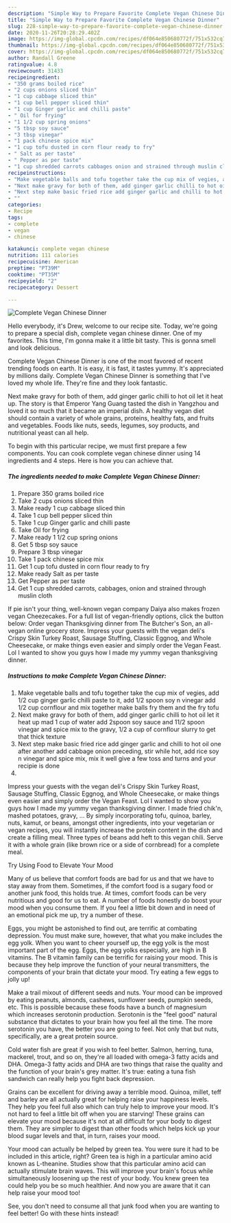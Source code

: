 ```yaml
---
description: "Simple Way to Prepare Favorite Complete Vegan Chinese Dinner"
title: "Simple Way to Prepare Favorite Complete Vegan Chinese Dinner"
slug: 228-simple-way-to-prepare-favorite-complete-vegan-chinese-dinner
date: 2020-11-26T20:28:29.402Z
image: https://img-global.cpcdn.com/recipes/df064e850680772f/751x532cq70/complete-vegan-chinese-dinner-recipe-main-photo.jpg
thumbnail: https://img-global.cpcdn.com/recipes/df064e850680772f/751x532cq70/complete-vegan-chinese-dinner-recipe-main-photo.jpg
cover: https://img-global.cpcdn.com/recipes/df064e850680772f/751x532cq70/complete-vegan-chinese-dinner-recipe-main-photo.jpg
author: Randall Greene
ratingvalue: 4.8
reviewcount: 31433
recipeingredient:
- "350 grams boiled rice"
- "2 cups onions sliced thin"
- "1 cup cabbage sliced thin"
- "1 cup bell pepper sliced thin"
- "1 cup Ginger garlic and chilli paste"
- " Oil for frying"
- "1 1/2 cup spring onions"
- "5 tbsp soy sauce"
- "3 tbsp vinegar"
- "1 pack chinese spice mix"
- "1 cup tofu dusted in corn flour ready to fry"
- " Salt as per taste"
- " Pepper as per taste"
- "1 cup shredded carrots cabbages onion and strained through muslin cloth"
recipeinstructions:
- "Make vegetable balls and tofu together take the cup mix of vegies, add 1/2 cup ginger garlic chilli paste to it, add 1/2 spoon soy n vinegar add 1/2 cup cornflour and mix together make balls fry them and the fry tofu"
- "Next make gravy for both of them, add ginger garlic chilli to hot oil let it heat up mad 1 cup of water add 2spoon soy sauce and 11/2 spoon vinegar and spice mix to the gravy, 1/2 a cup of cornflour slurry to get that thick texture"
- "Next step make basic fried rice add ginger garlic and chilli to hot oil one after another add cabbage onion preceding, stir while hot, add rice soy n vinegar and spice mix, mix it well give a few toss and turns and your recipie is done"
- ""
categories:
- Recipe
tags:
- complete
- vegan
- chinese

katakunci: complete vegan chinese 
nutrition: 111 calories
recipecuisine: American
preptime: "PT39M"
cooktime: "PT35M"
recipeyield: "2"
recipecategory: Dessert

---
```



![Complete Vegan Chinese Dinner](https://img-global.cpcdn.com/recipes/df064e850680772f/751x532cq70/complete-vegan-chinese-dinner-recipe-main-photo.jpg)

Hello everybody, it's Drew, welcome to our recipe site. Today, we're going to prepare a special dish, complete vegan chinese dinner. One of my favorites. This time, I'm gonna make it a little bit tasty. This is gonna smell and look delicious.

Complete Vegan Chinese Dinner is one of the most favored of recent trending foods on earth. It is easy, it is fast, it tastes yummy. It's appreciated by millions daily. Complete Vegan Chinese Dinner is something that I've loved my whole life. They're fine and they look fantastic.

Next make gravy for both of them, add ginger garlic chilli to hot oil let it heat up. The story is that Emperor Yang Guang tasted the dish in Yangzhou and loved it so much that it became an imperial dish. A healthy vegan diet should contain a variety of whole grains, proteins, healthy fats, and fruits and vegetables. Foods like nuts, seeds, legumes, soy products, and nutritional yeast can all help.


To begin with this particular recipe, we must first prepare a few components. You can cook complete vegan chinese dinner using 14 ingredients and 4 steps. Here is how you can achieve that.

<!--inarticleads1-->

##### The ingredients needed to make Complete Vegan Chinese Dinner:

1. Prepare 350 grams boiled rice
1. Take 2 cups onions sliced thin
1. Make ready 1 cup cabbage sliced thin
1. Take 1 cup bell pepper sliced thin
1. Take 1 cup Ginger garlic and chilli paste
1. Take  Oil for frying
1. Make ready 1 1/2 cup spring onions
1. Get 5 tbsp soy sauce
1. Prepare 3 tbsp vinegar
1. Take 1 pack chinese spice mix
1. Get 1 cup tofu dusted in corn flour ready to fry
1. Make ready  Salt as per taste
1. Get  Pepper as per taste
1. Get 1 cup shredded carrots, cabbages, onion and strained through muslin cloth


If pie isn&#39;t your thing, well-known vegan company Daiya also makes frozen vegan Cheezecakes. For a full list of vegan-friendly options, click the button below: Order vegan Thanksgiving dinner from The Butcher&#39;s Son, an all-vegan online grocery store. Impress your guests with the vegan deli&#39;s Crispy Skin Turkey Roast, Sausage Stuffing, Classic Eggnog, and Whole Cheesecake, or make things even easier and simply order the Vegan Feast. Lol I wanted to show you guys how I made my yummy vegan thanksgiving dinner. 

<!--inarticleads2-->

##### Instructions to make Complete Vegan Chinese Dinner:

1. Make vegetable balls and tofu together take the cup mix of vegies, add 1/2 cup ginger garlic chilli paste to it, add 1/2 spoon soy n vinegar add 1/2 cup cornflour and mix together make balls fry them and the fry tofu
1. Next make gravy for both of them, add ginger garlic chilli to hot oil let it heat up mad 1 cup of water add 2spoon soy sauce and 11/2 spoon vinegar and spice mix to the gravy, 1/2 a cup of cornflour slurry to get that thick texture
1. Next step make basic fried rice add ginger garlic and chilli to hot oil one after another add cabbage onion preceding, stir while hot, add rice soy n vinegar and spice mix, mix it well give a few toss and turns and your recipie is done
1. 


Impress your guests with the vegan deli&#39;s Crispy Skin Turkey Roast, Sausage Stuffing, Classic Eggnog, and Whole Cheesecake, or make things even easier and simply order the Vegan Feast. Lol I wanted to show you guys how I made my yummy vegan thanksgiving dinner. I made fried chik&#39;n, mashed potatoes, gravy, … By simply incorporating tofu, quinoa, barley, nuts, kamut, or beans, amongst other ingredients, into your vegetarian or vegan recipes, you will instantly increase the protein content in the dish and create a filling ​meal. Three types of beans add heft to this vegan chili. Serve it with a whole grain (like brown rice or a side of cornbread) for a complete meal. 

Try Using Food to Elevate Your Mood


Many of us believe that comfort foods are bad for us and that we have to stay away from them. Sometimes, if the comfort food is a sugary food or another junk food, this holds true. At times, comfort foods can be very nutritious and good for us to eat. A number of foods honestly do boost your mood when you consume them. If you feel a little bit down and in need of an emotional pick me up, try a number of these.

Eggs, you might be astonished to find out, are terrific at combating depression. You must make sure, however, that what you make includes the egg yolk. When you want to cheer yourself up, the egg yolk is the most important part of the egg. Eggs, the egg yolks especially, are high in B vitamins. The B vitamin family can be terrific for raising your mood. This is because they help improve the function of your neural transmitters, the components of your brain that dictate your mood. Try eating a few eggs to jolly up!

Make a trail mixout of different seeds and nuts. Your mood can be improved by eating peanuts, almonds, cashews, sunflower seeds, pumpkin seeds, etc. This is possible because these foods have a bunch of magnesium which increases serotonin production. Serotonin is the "feel good" natural substance that dictates to your brain how you feel all the time. The more serotonin you have, the better you are going to feel. Not only that but nuts, specifically, are a great protein source.

Cold water fish are great if you wish to feel better. Salmon, herring, tuna, mackerel, trout, and so on, they're all loaded with omega-3 fatty acids and DHA. Omega-3 fatty acids and DHA are two things that raise the quality and the function of your brain's grey matter. It's true: eating a tuna fish sandwich can really help you fight back depression. 

Grains can be excellent for driving away a terrible mood. Quinoa, millet, teff and barley are all actually great for helping raise your happiness levels. They help you feel full also which can truly help to improve your mood. It's not hard to feel a little bit off when you are starving! These grains can elevate your mood because it's not at all difficult for your body to digest them. They are simpler to digest than other foods which helps kick up your blood sugar levels and that, in turn, raises your mood.

Your mood can actually be helped by green tea. You were sure it had to be included in this article, right? Green tea is high in a particular amino acid known as L-theanine. Studies show that this particular amino acid can actually stimulate brain waves. This will improve your brain's focus while simultaneously loosening up the rest of your body. You knew green tea could help you be so much healthier. And now you are aware that it can help raise your mood too!

See, you don't need to consume all that junk food when you are wanting to feel better! Go  with  these hints  instead!

